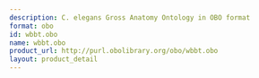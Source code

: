 ```yaml
---
description: C. elegans Gross Anatomy Ontology in OBO format
format: obo
id: wbbt.obo
name: wbbt.obo
product_url: http://purl.obolibrary.org/obo/wbbt.obo
layout: product_detail
---
```


